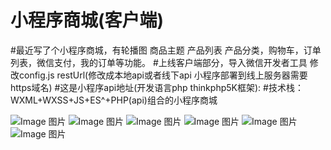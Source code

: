 # 小程序商城(客户端)
#最近写了个小程序商城，有轮播图 商品主题 产品列表 产品分类，购物车，订单列表，微信支付，我的订单等功能。
#上线客户端部分，导入微信开发者工具 修改config.js  restUrl(修改成本地api或者线下api 小程序部署到线上服务器需要https域名)
#这是小程序api地址(开发语言php thinkphp5K框架):
#技术栈：WXML+WXSS+JS+ES^+PHP(api)组合的小程序商城

![Image 图片](https://github.com/coreymao/wxshop/blob/master/images/storage/111.png)
![Image 图片](https://github.com/coreymao/wxshop/blob/master/images/storage/222.png)
![Image 图片](https://github.com/coreymao/wxshop/blob/master/images/storage/333.png)
![Image 图片](https://github.com/coreymao/wxshop/blob/master/images/storage/444.png)
![Image 图片](https://github.com/coreymao/wxshop/blob/master/images/storage/555.png)
![Image 图片](https://github.com/coreymao/wxshop/blob/master/images/storage/666.png)
